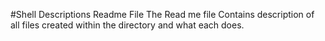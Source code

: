 #Shell Descriptions Readme File
The Read me file Contains description of all files created within the directory and what each does.
